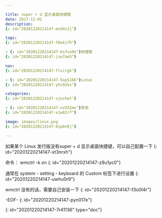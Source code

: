 ```yaml
---

title: super + d 显示桌面快捷键
date: 2017-12-01
description:
{: id="20201220214147-mzd4c2j"}

tags:
{: id="20201220214147-f8aki7h"}

- {: id="20201220214147-6sfva9o"}快捷键
{: id="20201220214147-jse7ae5"}

nav:
{: id="20201220214147-flxirgk"}

- {: id="20201220214147-5op516b"}Linux
{: id="20201220214147-yhz92ks"}

categories:
{: id="20201220214147-sjoshwt"}

- {: id="20201220214147-xv932mx"}其他
{: id="20201220214147-x1w82rf"}

image: images/linux.png
{: id="20201220214147-0ipbn8j"}

---
```


如果某个 Linux 发行版没有super + d 显示桌面快捷键，可以自己配置一下
{: id="20201220214147-xt3nrxh"}

命令： wmctrl -k on
{: id="20201220214147-z9u1yc0"}

通常在 system - setting - keyboard  的 Custom 标签下进行设置
{: id="20201220214147-uwhu0r9"}

wmctrl 没有的话，需要自己安装一下
{: id="20201220214147-f3o0l4r"}

-EOF-
{: id="20201220214147-pyn017e"}


{: id="20201220214147-7r41136" type="doc"}
